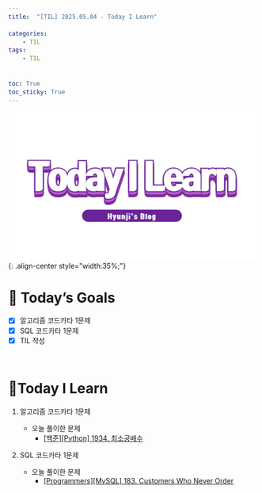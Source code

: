 ```yaml
---
title:  "[TIL] 2025.05.04 - Today I Learn" 

categories: 
    - TIL
tags: 
    - TIL


toc: True
toc_sticky: True
---
```


![TIL](/assets/images/TIL3.png){: .align-center style="width:35%;"}


# 🎯 Today’s Goals
- [x] 알고리즘 코드카타 1문제
- [x] SQL 코드카타 1문제
- [x] TIL 작성

<br>

# 👀Today I Learn

1. 알고리즘 코드카타 1문제

   - 오늘 풀이한 문제
     - [[백준][Python] 1934. 최소공배수](https://hzi09.github.io/python_boj/python_1934/)

2. SQL 코드카타 1문제

   - 오늘 풀이한 문제
     - [[Programmers][MySQL] 183. Customers Who Never Order](https://hzi09.github.io/mysql_leetcode/lc_sql_183)